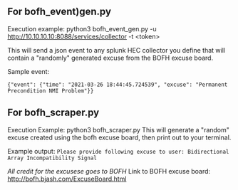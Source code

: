 ## For bofh_event)gen.py ##

Execution example: python3 bofh_event_gen.py -u http://10.10.10.10:8088/services/collector -t \<token\>

This will send a json event to any splunk HEC collector you define that will contain a "randomly" generated excuse from the BOFH excuse board.

Sample event:

`{"event": {"time": "2021-03-26 18:44:45.724539", "excuse": "Permanent Precondition NMI Problem"}}`



## For bofh_scraper.py ##

Execution Example: python3  bofh_scraper.py
This will generate a "random" excuse created using the bofh excuse board, then print out to your terminal.

Example output:
`Please provide following excuse to user: Bidirectional Array Incompatibility Signal`


*All credit for the excusese goes to BOFH*
Link to BOFH excuse board: http://bofh.bjash.com/ExcuseBoard.html
